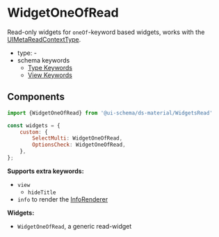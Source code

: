 # WidgetOneOfRead

Read-only widgets for `oneOf`-keyword based widgets, works with the [UIMetaReadContextType](/docs/core-meta#read-context).

- type: -
- schema keywords
    - [Type Keywords](/docs/schema#type-string)
    - [View Keywords](/docs/schema#view-keyword)

## Components

```js
import {WidgetOneOfRead} from '@ui-schema/ds-material/WidgetsRead'

const widgets = {
    custom: {
        SelectMulti: WidgetOneOfRead,
        OptionsCheck: WidgetOneOfRead,
    },
};
```

**Supports extra keywords:**

- `view`
    - `hideTitle`
- `info` to render the [InfoRenderer](/docs/ds-material/Component/InfoRenderer)

**Widgets:**

- `WidgetOneOfRead`, a generic read-widget
